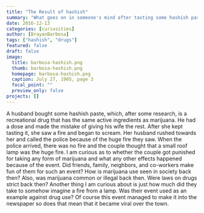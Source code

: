 ```yaml
---
title: "The Result of hashish"
summary: "What goes on in someone's mind after tasting some hashish paste"
date: 2016-12-13
categories: [curiosities]
author: [BrayanBarbosa]
tags: ["hashish", "drugs"]
featured: false
draft: false
image:
  title: barbosa-hashish.png
  thumb: barbosa-hashish.png
  homepage: barbosa-hashish.png
  caption: July 27, 1905, page 3
  focal_point: ""
  preview_only: false
projects: []
---
```


A husband bought some hashish paste, which, after some research, is a recreational drug that has the same active ingredients as marijuana. He had a dose and made the mistake of giving his wife the rest. After she kept tasting it, she saw a fire and began to scream. Her husband rushed towards her and called the police because of the huge fire they saw. When the police arrived, there was no fire and the couple thought that a small roof lamp was the huge fire. I am curious as to whether the couple got punished for taking any form of marijuana and what any other effects happened because of the event. Did friends, family, neighbors, and co-workers make fun of them for such an event? How is marijuana use seen in society back then? Also, was marijuana common or illegal back then. Were laws on drugs strict back then? Another thing I am curious about is just how much did they take to somehow imagine a fire from a lamp. Was their event used as an example against drug use? Of course this event managed to make it into the newspaper so does that mean that it became viral over the town.
